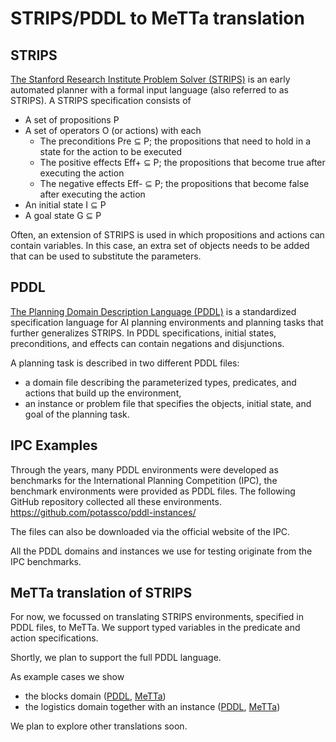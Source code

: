 # STRIPS/PDDL to MeTTa translation

## STRIPS 
[The Stanford Research Institute Problem Solver (STRIPS)](https://en.wikipedia.org/wiki/Stanford_Research_Institute_Problem_Solver) is an early automated planner with a formal input language (also referred to as STRIPS). A STRIPS specification consists of 
* A set of propositions P
* A set of operators O (or actions) with each
  * The preconditions Pre ⊆ P; the propositions that need to hold in a state for the action to be executed
  * The positive effects Eff+ ⊆ P; the propositions that become true after executing the action
  * The negative effects Eff- ⊆ P; the propositions that become false after executing the action
* An initial state I ⊆ P
* A goal state G ⊆ P

Often, an extension of STRIPS is used in which propositions and actions can contain variables. In this case, an extra set of objects needs to be added that can be used to substitute the parameters.


## PDDL 
[The Planning Domain Description Language (PDDL)](https://en.wikipedia.org/wiki/Planning_Domain_Definition_Language) is a standardized specification language for AI planning environments and planning tasks that further generalizes STRIPS. 
In PDDL specifications, initial states, preconditions, and effects can contain negations and disjunctions. 

A planning task is described in two different PDDL files: 
* a domain file describing the parameterized types, predicates, and actions that build up the environment, 
* an instance or problem file that specifies the objects, initial state, and goal of the planning task. 

## IPC Examples
Through the years, many PDDL environments were developed as benchmarks for the International Planning Competition (IPC), the benchmark environments were provided as PDDL files.
The following GitHub repository collected all these environments.
https://github.com/potassco/pddl-instances/

The files can also be downloaded via the official website of the IPC. 

All the PDDL domains and instances we use for testing originate from the IPC benchmarks. 

## MeTTa translation of STRIPS
For now, we focussed on translating STRIPS environments, specified in PDDL files, to MeTTa. 
We support typed variables in the predicate and action specifications.

Shortly, we plan to support the full PDDL language. 

As example cases we show 
* the blocks domain ([PDDL](blocks/domain.pddl), [MeTTa](strips-to-metta-flat/blocks-domain_flat.metta))
* the logistics domain together with an instance ([PDDL](logistics), [MeTTa](strips-to-metta-flat/logistics-i-1_flat.metta))

We plan to explore other translations soon. 